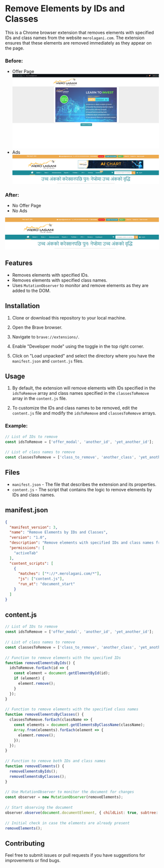# Remove Elements by IDs and Classes

This is a Chrome browser extension that removes elements with specified IDs and class names from the website `merolagani.com`. The extension ensures that these elements are removed immediately as they appear on the page.

### Before:
- Offer Page
![alt text](./img/image.png)
- Ads
![alt text](./img/image-1.png)

### After:

- No Offer Page
- No Ads

![alt text](./img/image-2.png)

## Features

- Removes elements with specified IDs.
- Removes elements with specified class names.
- Uses `MutationObserver` to monitor and remove elements as they are added to the DOM.

## Installation

1. Clone or download this repository to your local machine.

2. Open the Brave browser.

3. Navigate to `brave://extensions/`.

4. Enable "Developer mode" using the toggle in the top right corner.

5. Click on "Load unpacked" and select the directory where you have the `manifest.json` and `content.js` files.

## Usage

1. By default, the extension will remove elements with IDs specified in the `idsToRemove` array and class names specified in the `classesToRemove` array in the `content.js` file.

2. To customize the IDs and class names to be removed, edit the `content.js` file and modify the `idsToRemove` and `classesToRemove` arrays.

### Example:

```javascript
// List of IDs to remove
const idsToRemove = ['offer_modal', 'another_id', 'yet_another_id'];

// List of class names to remove
const classesToRemove = ['class_to_remove', 'another_class', 'yet_another_class'];
```

## Files

- `manifest.json` - The file that describes the extension and its properties.
- `content.js` - The script that contains the logic to remove elements by IDs and class names.

## manifest.json

```json
{
  "manifest_version": 3,
  "name": "Remove Elements by IDs and Classes",
  "version": "1.0",
  "description": "Remove elements with specified IDs and class names from merolagani.com",
  "permissions": [
    "activeTab"
  ],
  "content_scripts": [
    {
      "matches": ["*://*.merolagani.com/*"],
      "js": ["content.js"],
      "run_at": "document_start"
    }
  ]
}
```

## content.js

```javascript
// List of IDs to remove
const idsToRemove = ['offer_modal', 'another_id', 'yet_another_id'];

// List of class names to remove
const classesToRemove = ['class_to_remove', 'another_class', 'yet_another_class'];

// Function to remove elements with the specified IDs
function removeElementsByIds() {
  idsToRemove.forEach(id => {
    const element = document.getElementById(id);
    if (element) {
      element.remove();
    }
  });
}

// Function to remove elements with the specified class names
function removeElementsByClasses() {
  classesToRemove.forEach(className => {
    const elements = document.getElementsByClassName(className);
    Array.from(elements).forEach(element => {
      element.remove();
    });
  });
}

// Function to remove both IDs and class names
function removeElements() {
  removeElementsByIds();
  removeElementsByClasses();
}

// Use MutationObserver to monitor the document for changes
const observer = new MutationObserver(removeElements);

// Start observing the document
observer.observe(document.documentElement, { childList: true, subtree: true });

// Initial check in case the elements are already present
removeElements();
```

## Contributing

Feel free to submit issues or pull requests if you have suggestions for improvements or find bugs.
